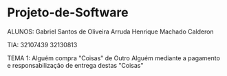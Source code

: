 # Projeto-de-Software

ALUNOS: 
  Gabriel Santos de Oliveira Arruda
  Henrique Machado Calderon

TIA:
  32107439
  32130813

TEMA 1: 
  Alguém compra "Coisas" de Outro Alguém mediante a pagamento e responsabilização de entrega destas "Coisas"

